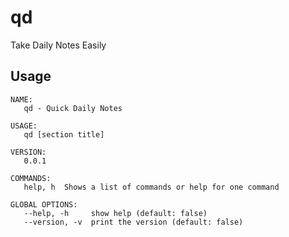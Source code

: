 # qd

Take Daily Notes Easily


## Usage

```
NAME:
   qd - Quick Daily Notes

USAGE:
   qd [section title]

VERSION:
   0.0.1

COMMANDS:
   help, h  Shows a list of commands or help for one command

GLOBAL OPTIONS:
   --help, -h     show help (default: false)
   --version, -v  print the version (default: false)
```
